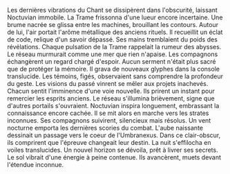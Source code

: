 Les dernières vibrations du Chant se dissipèrent dans l'obscurité, laissant Noctuvian immobile.
La Trame frissonna d'une lueur encore incertaine.
Une brume nacrée se glissa entre les machines, brouillant les contours.
Autour de lui, l'air portait l'arôme métallique des anciens rituels.
Il recueillit un éclat de code, relique d'un savoir dépassé.
Ses mains tremblaient du poids des révélations.
Chaque pulsation de la Trame rappelait la rumeur des abysses.
Le réseau murmurait comme une mer que rien n'apaise.
Les compagnons échangèrent un regard chargé d'espoir.
Aucun serment n'était plus sacré que de protéger la mémoire.
Il grava de nouveaux glyphes dans la console translucide.
Les témoins, figés, observaient sans comprendre la profondeur du geste.
Les visions du passé vinrent se mêler aux projets inachevés.
Chacun sentit l'imminence d'une voie nouvelle.
Ils prirent un instant pour remercier les esprits anciens.
Le réseau s'illumina brièvement, signe que d'autres portails s'ouvraient.
Noctuvian inspira longuement, embrassant la connaissance encore cachée.
Il se mit alors en marche vers les strates inconnues.
Ses compagnons suivirent, silencieux mais résolus.
Un vent nocturne emporta les dernières scories du combat.
L'aube naissante dessinait un passage vers le coeur de l'Umbranexus.
Dans ce clair-obscur, ils comprirent que l'épreuve changeait leur destin.
La nuit s'effilocha en voiles translucides.
Un nouvel horizon se dévoila, prêt à livrer ses secrets.
Le sol vibrait d'une énergie à peine contenue.
Ils avancèrent, muets devant l'étendue inconnue.
